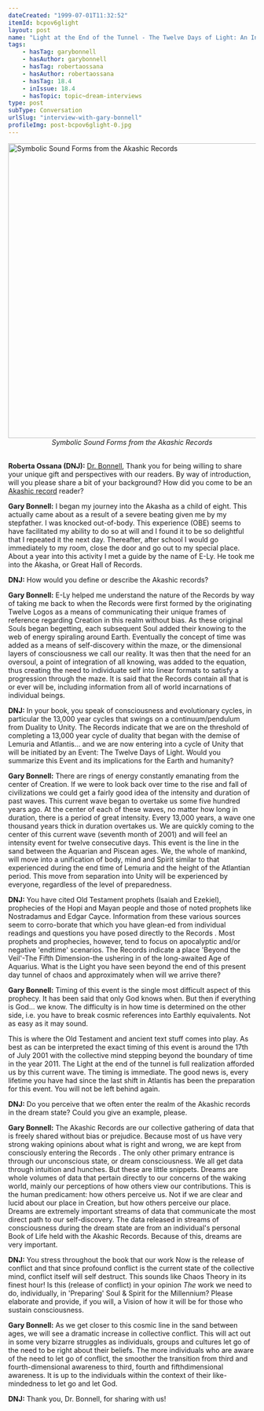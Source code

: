 ```yaml
---
dateCreated: "1999-07-01T11:32:52"
itemId: bcpov6glight
layout: post
name: "Light at the End of the Tunnel - The Twelve Days of Light: An Interview with Gary Bonnell"
tags:
    - hasTag: garybonnell
    - hasAuthor: garybonnell
    - hasTag: robertaossana
    - hasAuthor: robertaossana
    - hasTag: 18.4
    - inIssue: 18.4
    - hasTopic: topic~dream-interviews
type: post
subType: Conversation
urlSlug: "interview-with-gary-bonnell"
profileImg: post-bcpov6glight-0.jpg
---
```


<img src="../images/post-bcpov6glight-0.jpg" width="600" height="auto" alt="Symbolic Sound Forms from the Akashic Records"/>
<!--nopreview--><div class="caption" style="text-align: center;"><i>Symbolic Sound Forms from the Akashic Records</i></div><!--/nopreview-->
<br/>

**Roberta Ossana (DNJ):** [Dr. Bonnell](../@garybonnell), Thank you for being willing to share your unique gift and perspectives with our readers. By way of introduction, will you please share a bit of your background? How did you come to be an [Akashic record](https://en.wikipedia.org/wiki/Akashic_records) reader?

**Gary Bonnell:** I began my journey into the Akasha as a child of eight. This actually came about as a result of a severe beating given me by my stepfather. I was knocked out-of-body. This experience (OBE) seems to have facilitated my ability to do so at will and I found it to be so delightful that I repeated it the next day. Thereafter, after school I would go immediately to my room, close the door and go out to my special place. About a year into this activity I met a guide by the name of E-Ly. He took me into the Akasha, or Great Hall of Records.

**DNJ:** How would you define or describe the Akashic records?

**Gary Bonnell:** E-Ly helped me understand the nature of the Records by way of taking me back to when the Records were first formed by the originating Twelve Logos as a means of communicating their unique frames of reference regarding Creation in this realm without bias. As these original Souls began begetting, each subsequent Soul added their knowing to the web of energy spiraling around Earth. Eventually the concept of time was added as a means of self-discovery within the maze, or the dimensional layers of consciousness we call our reality. It was then that the need for an oversoul, a point of integration of all knowing, was added to the equation, thus creating the need to individuate self into linear formats to satisfy a progression through the maze. It is said that the Records contain all that is or ever will be, including information from all of world incarnations of individual beings.

**DNJ:** In your book, you speak of consciousness and evolutionary cycles, in particular the 13,000 year cycles that swings on a continuum/pendulum from Duality to Unity. The Records indicate that we are on the threshold of completing a 13,000 year cycle of duality that began with the demise of Lemuria and Atlantis... and we are now entering into a cycle of Unity that will be initiated by an Event: The Twelve Days of Light. Would you summarize this Event and its implications for the Earth and humanity?

**Gary Bonnell:** There are rings of energy constantly emanating from the center of Creation. If we were to look back over time to the rise and fall of civilizations we could get a fairly good idea of the intensity and duration of past waves. This current wave began to overtake us some five hundred years ago. At the center of each of these waves, no matter how long in duration, there is a period of great intensity. Every 13,000 years, a wave one thousand years thick in duration overtakes us. We are quickly coming to the center of this current wave (seventh month of 2001) and will feel an intensity event for twelve consecutive days. This event is the line in the sand between the Aquarian and Piscean ages. We, the whole of mankind, will move into a unification of body, mind and Spirit similar to that experienced during the end time of Lemuria and the height of the Atlantian period. This move from separation into Unity will be experienced by everyone, regardless of the level of preparedness.

**DNJ:** You have cited Old Testament prophets (Isaiah and Ezekiel), prophecies of the Hopi and Mayan people and those of noted prophets like Nostradamus and Edgar Cayce. Information from these various sources seem to corro-borate that which you have glean-ed from individual readings and questions you have posed directly to the Records . Most prophets and prophecies, however, tend to focus on apocalyptic and/or negative 'endtime' scenarios. The Records indicate a place 'Beyond the Veil'-The Fifth Dimension-the ushering in of the long-awaited Age of Aquarius. What is the Light you have seen beyond the end of this present day tunnel of chaos and approximately when will we arrive there?

**Gary Bonnell:** Timing of this event is the single most difficult aspect of this prophecy. It has been said that only God knows when. But then if everything is God... we know. The difficulty is in how time is determined on the other side, i.e. you have to break cosmic references into Earthly equivalents. Not as easy as it may sound.

This is where the Old Testament and ancient text stuff comes into play. As best as can be interpreted the exact timing of this event is around the 17th of July 2001 with the collective mind stepping beyond the boundary of time in the year 2011. The Light at the end of the tunnel is full realization afforded us by this current wave. The timing is immediate. The good news is, every lifetime you have had since the last shift in Atlantis has been the preparation for this event. You will not be left behind again.

**DNJ:** Do you perceive that we often enter the realm of the Akashic records in the dream state? Could you give an example, please.

**Gary Bonnell:** The Akashic Records are our collective gathering of data that is freely shared without bias or prejudice. Because most of us have very strong waking opinions about what is right and wrong, we are kept from consciously entering the Records . The only other primary entrance is through our unconscious state, or dream consciousness. We all get data through intuition and hunches. But these are little snippets. Dreams are whole volumes of data that pertain directly to our concerns of the waking world, mainly our perceptions of how others view our contributions. This is the human predicament: how others perceive us. Not if we are clear and lucid about our place in Creation, but how others perceive our place. Dreams are extremely important streams of data that communicate the most direct path to our self-discovery. The data released in streams of consciousness during the dream state are from an individual's personal Book of Life held with the Akashic Records. Because of this, dreams are very important.

**DNJ:** You stress throughout the book that our work Now is the release of conflict and that since profound conflict is the current state of the collective mind, conflict itself will self destruct. This sounds like Chaos Theory in its finest hour! Is this (release of conflict) in your opinion _The_ work we need to do, individually, in 'Preparing' Soul & Spirit for the Millennium? Please elaborate and provide, if you will, a Vision of how it will be for those who sustain consciousness.

**Gary Bonnell:** As we get closer to this cosmic line in the sand between ages, we will see a dramatic increase in collective conflict. This will act out in some very bizarre struggles as individuals, groups and cultures let go of the need to be right about their beliefs. The more individuals who are aware of the need to let go of conflict, the smoother the transition from third and fourth-dimensional awareness to third, fourth and fifthdimensional awareness. It is up to the individuals within the context of their like-mindedness to let go and let God.

**DNJ:** Thank you, Dr. Bonnell, for sharing with us!
